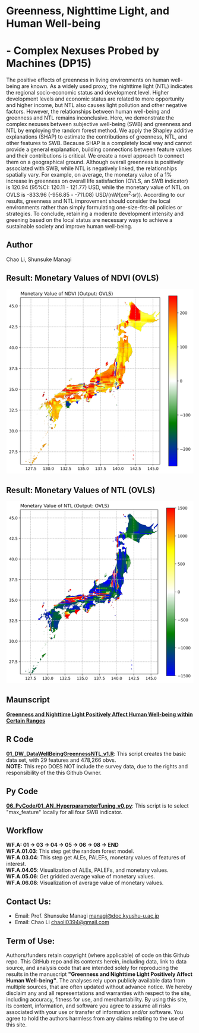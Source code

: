 # Greenness, Nighttime Light, and Human Well-being
# -	Complex Nexuses Probed by Machines (DP15)    
  
The positive effects of greenness in living environments on human well-being are known. As a widely used proxy, the nighttime light (NTL) indicates the regional socio-economic status and development level. Higher development levels and economic status are related to more opportunity and higher income, but NTL also causes light pollution and other negative factors. However, the relationships between human well-being and greenness and NTL remains inconclusive. Here, we demonstrate the complex nexuses between subjective well-being (SWB) and greenness and NTL by employing the random forest method. We apply the Shapley additive explanations (SHAP) to estimate the contributions of greenness, NTL, and other features to SWB. Because SHAP is a completely local way and cannot provide a general explanation, building connections between feature values and their contributions is critical. We create a novel approach to connect them on a geographical ground. Although overall greenness is positively associated with SWB, while NTL is negatively linked, the relationships spatially vary. For example, on average, the monetary value of a 1% increase in greenness on overall life satisfaction (OVLS, an SWB indicator) is 120.94 (95%CI: 120.11 - 121.77) USD, while the monetary value of NTL on OVLS is  -833.96 (-956.85 - -711.08) USD/(nW⁄($cm^2$∙sr)). According to our results, greenness and NTL improvement should consider the local environments rather than simply formulating one-size-fits-all policies or strategies. To conclude,  retaining a moderate development intensity and greening based on the local status are necessary ways to achieve a sustainable society and improve human well-being.   

## Author  
Chao Li, Shunsuke Managi  
    
## Result: Monetary Values of NDVI (OVLS)    
![](04_Figure/NDVI_mv_polygon_average_LSoverall.jpg)  
   
## Result: Monetary Values of NTL (OVLS)    
![](04_Figure/NTL_mv_polygon_average_LSoverall.jpg)
  
## Maunscript  
[**Greenness and Nighttime Light Positively Affect Human Well-being within Certain Ranges**](05_Manuscript/Manuscript.pdf)  
  
## R Code  
**[01_DW_DataWellBeingGreennessNTL_v1.R](02_RCode/01_DW_DataWellBeingGreennessNTL_v1.R)**: 
This script creates the basic data set, with 29 features and 478,266 obvs.   
**NOTE:** This repo DOES NOT include the survey data, due to the rights and responsibility of 
the this Github Owner.      

## Py Code
**[06_PyCode/01_AN_HyperparameterTuning_v0.py](06_PyCode/01_AN_HyperparameterTuning_v0.py)**: 
This script is to select "max_feature" locally for all four SWB indicator.     
 
   
## Workflow
**WF.A: 01 -> 03 -> 04 -> 05 -> 06 -> 08 -> END**   
**WF.A.01.03**: This step get the random forest model.  
**WF.A.03.04**: This step get ALEs, PALEFs, monetary values of features of interest.  
**WF.A.04.05**: Visualization of ALEs, PALEFs, and monetary values.  
**WF.A.05.06**: Get gridded average value of monetary values.  
**WF.A.06.08**: Visualization of average value of monetary values.  
   
## Contact Us:
- Email: Prof. Shunsuke Managi <managi@doc.kyushu-u.ac.jp>  
- Email: Chao Li <chaoli0394@gmail.com>
  
## Term of Use:
Authors/funders retain copyright (where applicable) of code on this Github repo. This GitHub repo and its contents herein, including data, link to data source, and analysis code that are intended solely for reproducing the results in the manuscript **"Greenness and Nighttime Light Positively Affect Human Well-being"**. The analyses rely upon publicly available data from multiple sources, that are often updated without advance notice. We hereby disclaim any and all representations and warranties with respect to the site, including accuracy, fitness for use, and merchantability. By using this site, its content, information, and software you agree to assume all risks associated with your use or transfer of information and/or software. You agree to hold the authors harmless from any claims relating to the use of this site.  